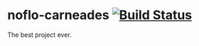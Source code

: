 # noflo-carneades [![Build Status](https://secure.travis-ci.org/th0br0/noflo-carneades.png?branch=master)](http://travis-ci.org/th0br0/noflo-carneades)

The best project ever.
